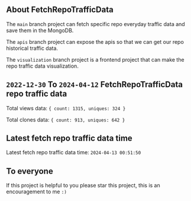 ## About FetchRepoTrafficData

The `main` branch project can fetch specific repo everyday traffic data and save them in the MongoDB.

The `apis` branch project can expose the apis so that we can get our repo historical traffic data.

The `visualization` branch project is a frontend project that can make the repo traffic data visualization.

## `2022-12-30` To `2024-04-12` FetchRepoTrafficData repo traffic data

Total views data: `{ count: 1315, uniques: 324 }`

Total clones data: `{ count: 913, uniques: 642 }`

## Latest fetch repo traffic data time

Latest fetch repo traffic data time: `2024-04-13 00:51:50`

## To everyone

If this project is helpful to you please star this project, this is an encouragement to me `:)`



